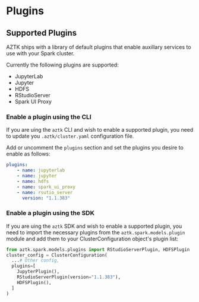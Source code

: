 # Plugins

## Supported Plugins
AZTK ships with a library of default plugins that enable auxillary services to use with your Spark cluster.

Currently the following plugins are supported:

- JupyterLab
- Jupyter
- HDFS
- RStudioServer
- Spark UI Proxy

### Enable a plugin using the CLI
If you are uing the `aztk` CLI and wish to enable a supported plugin, you need to update you `.aztk/cluster.yaml` configuration file.

Add or uncomment the `plugins` section and set the plugins you desire to enable as follows:
```yaml
plugins:
    - name: jupyterlab
    - name: jupyter
    - name: hdfs
    - name: spark_ui_proxy
    - name: rsutio_server
      version: "1.1.383"
```

### Enable a plugin using the SDK
If you are uing the `aztk` SDK and wish to enable a supported plugin, you need to import the necessary plugins from the `aztk.spark.models.plugin` module and add them to your ClusterConfiguration object's plugin list:
```python
from aztk.spark.models.plugins import RStudioServerPlugin, HDFSPlugin
cluster_config = ClusterConfiguration(
  ...# Other config,
  plugins=[
    JupyterPlugin(),
    RStudioServerPlugin(version="1.1.383"),
    HDFSPlugin(),
  ]
)
```
